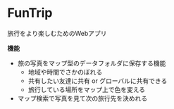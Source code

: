 # FunTrip
旅行をより楽しむためのWebアプリ

**機能**
- 旅の写真をマップ型のデータフォルダに保存する機能
    - 地域や時間でさかのぼれる
    - 共有したい友達に共有 or グローバルに共有できる
    - 旅行している場所をマップ上で色を変える
- マップ検索で写真を見て次の旅行先を決めれる
